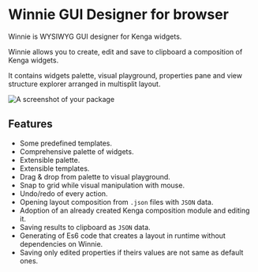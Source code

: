 # Winnie GUI Designer for browser
Winnie is WYSIWYG GUI designer for Kenga widgets.

Winnie allows you to create, edit and save to clipboard a composition of Kenga widgets.

It contains widgets palette, visual playground, properties pane and view structure explorer arranged in multisplit layout.

![A screenshot of your package](https://f.cloud.github.com/assets/69169/2290250/c35d867a-a017-11e3-86be-cd7c5bf3ff9b.gif)

## Features
* Some predefined templates.
* Comprehensive palette of widgets.
* Extensible palette.
* Extensible templates.
* Drag & drop from palette to visual playground.
* Snap to grid while visual manipulation with mouse.
* Undo/redo of every action.
* Opening layout composition from `.json` files with `JSON` data.
* Adoption of an already created Kenga composition module and editing it.
* Saving results to clipboard as `JSON` data.
* Generating of Es6 code that creates a layout in runtime without dependencies on Winnie.
* Saving only edited properties if theirs values are not same as default ones.
